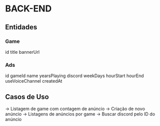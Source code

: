 # BACK-END

## Entidades

### Game

id
title
bannerUrl

### Ads

id
gameId
name
yearsPlaying
discord
weekDays
hourStart
hourEnd
useVoiceChannel
createdAt

## Casos de Uso
-> Listagem de game com contagem de anúncio
-> Criação de novo anúncio
-> Listagens de anúncios por game
-> Buscar discord pelo ID do anúncio